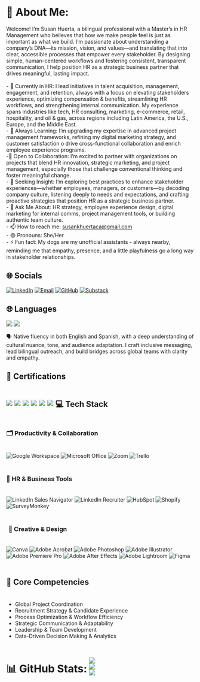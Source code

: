 # 💫 About Me:
Welcome! I’m Susan Huerta, a bilingual professional with a Master’s in HR Management who believes that how we make people feel is just as important as what we build. I’m passionate about understanding a company’s DNA—its mission, vision, and values—and translating that into clear, accessible processes that empower every stakeholder. By designing simple, human-centered workflows and fostering consistent, transparent communication, I help position HR as a strategic business partner that drives meaningful, lasting impact.<br><br>- 🔭 Currently in HR: I lead initiatives in talent acquisition, management, engagement, and retention, always with a focus on elevating stakeholders experience, optimizing compensation & benefits, streamlining HR workflows, and strengthening internal communication. My experience spans industries like tech, HR consulting, marketing, e-commerce, retail, hospitality, and oil & gas, across regions including Latin America, the U.S., Europe, and the Middle East.<br>- 🌱 Always Learning: I’m upgrading my expertise in advanced project management frameworks, refining my digital marketing strategy, and customer satisfaction o drive cross-functional collaboration and enrich employee experience programs.<br>-👯 Open to Collaboration: I’m excited to partner with organizations on projects that blend HR innovation, strategic marketing, and project management, especially those that challenge conventional thinking and foster meaningful change.<br>- 🤔 Seeking Insight: I’m exploring best practices to enhance stakeholder experiences—whether employees, managers, or customers—by decoding company culture, listening deeply to needs and expectations, and crafting proactive strategies that position HR as a strategic business partner.<br>- 💬 Ask Me About: HR strategy, employee experience design, digital marketing for internal comms, project management tools, or building authentic team culture.<br>- 📫 How to reach me: susankhuertaca@gmail.com<br>- 😄 Pronouns: She/Her<br>- ⚡ Fun fact: My dogs are my unofficial assistants - always nearby, reminding me that empathy, presence, and a little playfulness go a long way in stakeholder relationships.<br>


## 🌐 Socials  
[![LinkedIn](https://img.shields.io/badge/LinkedIn-blue?logo=linkedin&logoColor=white)](https://www.linkedin.com/in/susanhuertaca/) [![Email](https://img.shields.io/badge/Email-D14836?logo=gmail&logoColor=white)](mailto:susankhuertaca@gmail.com)  [![GitHub](https://img.shields.io/badge/GitHub-black?logo=github&logoColor=white)](https://github.com/SusanHuerta)  [![Substack](https://img.shields.io/badge/Substack-FF6719?logo=substack&logoColor=white)](https://susanimpact.substack.com/.com)   


## 🌐 Languages

<a href="#" style="text-decoration:none;">
  <img src="https://img.shields.io/badge/English-Native-blue?style=flat&logo=googletranslate&logoColor=white" />
</a>
<a href="#" style="text-decoration:none;">
  <img src="https://img.shields.io/badge/Spanish-Native-red?style=flat&logo=googletranslate&logoColor=white" />
</a>

🗣️ Native fluency in both English and Spanish, with a deep understanding of cultural nuance, tone, and audience adaptation. I craft inclusive messaging, lead bilingual outreach, and build bridges across global teams with clarity and empathy.


## 🏅 Certifications

<div style="display: flex; flex-wrap: wrap; gap: 6px; align-items: center;">

  <!-- SHRM-SCP: Blue (SHRM brand) -->
  <img src="https://img.shields.io/badge/SHRM--SCP-May%202025-005A9C?style=flat&logo=shrm&logoColor=white" />

  <!-- HRCI Certifications: Red (HRCI brand) -->
  <img src="https://img.shields.io/badge/SPHR-April%202025-C8102E?style=flat&logo=hrci&logoColor=white" />
  <img src="https://img.shields.io/badge/SPHRi-April%202025-C8102E?style=flat&logo=hrci&logoColor=white" />
  <img src="https://img.shields.io/badge/GPHR-April%202025-C8102E?style=flat&logo=hrci&logoColor=white" />

  <!-- Google Certifications: Google brand colors -->
  <img src="https://img.shields.io/badge/Google%20Project%20Management-Aug%202025-4285F4?style=flat&logo=google&logoColor=white" />
  <img src="https://img.shields.io/badge/Google%20Data%20Analytics-Aug%202025-34A853?style=flat&logo=google&logoColor=white" />


## 💻 Tech Stack  

### 🗂 Productivity & Collaboration  
![Google Workspace](https://img.shields.io/badge/Google%20Workspace-4285F4?logo=google&logoColor=white) ![Microsoft Office](https://img.shields.io/badge/Microsoft%20Office-D83B01?logo=microsoft-office&logoColor=white) ![Zoom](https://img.shields.io/badge/Zoom-2D8CFF?logo=zoom&logoColor=white) ![Trello](https://img.shields.io/badge/Trello-0052CC?logo=trello&logoColor=white)  

---

### 🎯 HR & Business Tools  
![LinkedIn Sales Navigator](https://img.shields.io/badge/LinkedIn%20Sales%20Navigator-0A66C2?logo=linkedin&logoColor=white) ![LinkedIn Recruiter](https://img.shields.io/badge/LinkedIn%20Recruiter-0A66C2?logo=linkedin&logoColor=white) ![HubSpot](https://img.shields.io/badge/HubSpot-FF7A59?logo=hubspot&logoColor=white) ![Shopify](https://img.shields.io/badge/Shopify-7AB55C?logo=shopify&logoColor=white) ![SurveyMonkey](https://img.shields.io/badge/SurveyMonkey-00BF6F?logo=surveymonkey&logoColor=white)  

---

### 🎨 Creative & Design  
![Canva](https://img.shields.io/badge/Canva-00C4CC?logo=canva&logoColor=white) ![Adobe Acrobat](https://img.shields.io/badge/Adobe%20Acrobat-FF0000?logo=adobe-acrobat-reader&logoColor=white) ![Adobe Photoshop](https://img.shields.io/badge/Adobe%20Photoshop-31A8FF?logo=adobe-photoshop&logoColor=white) ![Adobe Illustrator](https://img.shields.io/badge/Adobe%20Illustrator-FF9A00?logo=adobe-illustrator&logoColor=white) ![Adobe Premiere Pro](https://img.shields.io/badge/Adobe%20Premiere%20Pro-9999FF?logo=adobe-premiere-pro&logoColor=white) ![Adobe After Effects](https://img.shields.io/badge/Adobe%20After%20Effects-9999FF?logo=adobe-after-effects&logoColor=white) ![Adobe Lightroom](https://img.shields.io/badge/Adobe%20Lightroom-31A8FF?logo=adobe-lightroom&logoColor=white) ![Figma](https://img.shields.io/badge/Figma-F24E1E?logo=figma&logoColor=white)  


## 🧩 Core Competencies

- Global Project Coordination  
- Recruitment Strategy & Candidate Experience  
- Process Optimization & Workflow Efficiency  
- Strategic Communication & Adaptability  
- Leadership & Team Development  
- Data-Driven Decision Making & Analytics

  
# 📊 GitHub Stats:
![](https://github-readme-stats.vercel.app/api?username=SusanHuerta&theme=dark&hide_border=false&include_all_commits=false&count_private=false)<br/>
![](https://nirzak-streak-stats.vercel.app/?user=SusanHuerta&theme=dark&hide_border=false)<br/>
![](https://github-readme-stats.vercel.app/api/top-langs/?username=SusanHuerta&theme=dark&hide_border=false&include_all_commits=false&count_private=false&layout=compact)
